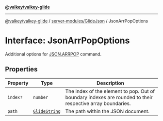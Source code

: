 [**@valkey/valkey-glide**](../../../README.md)

***

[@valkey/valkey-glide](../../../modules.md) / [server-modules/GlideJson](../README.md) / JsonArrPopOptions

# Interface: JsonArrPopOptions

Additional options for [JSON.ARRPOP](../classes/GlideJson.md#arrpop) command.

## Properties

| Property | Type | Description |
| ------ | ------ | ------ |
| <a id="index"></a> `index?` | `number` | The index of the element to pop. Out of boundary indexes are rounded to their respective array boundaries. |
| <a id="path"></a> `path` | [`GlideString`](../../../BaseClient/type-aliases/GlideString.md) | The path within the JSON document. |
